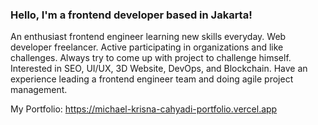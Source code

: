 ### Hello, I'm a frontend developer based in Jakarta!

An enthusiast frontend engineer learning new skills everyday. Web developer freelancer. Active participating in organizations and like challenges. Always try to come up with project to challenge himself. Interested in SEO, UI/UX, 3D Website, DevOps, and Blockchain. Have an experience leading a frontend engineer team and doing agile project management.

My Portfolio: https://michael-krisna-cahyadi-portfolio.vercel.app
